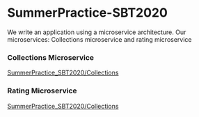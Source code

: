 # SummerPractice-SBT2020
We write an application using a microservice architecture. Our microservices: Collections microservice and rating microservice

### Collections Microservice
[SummerPractice_SBT2020/Collections](SummerPractice_SBT2020/Collections)


### Rating Microservice
[SummerPractice_SBT2020/Collections](SummerPractice_SBT2020/Rating)
